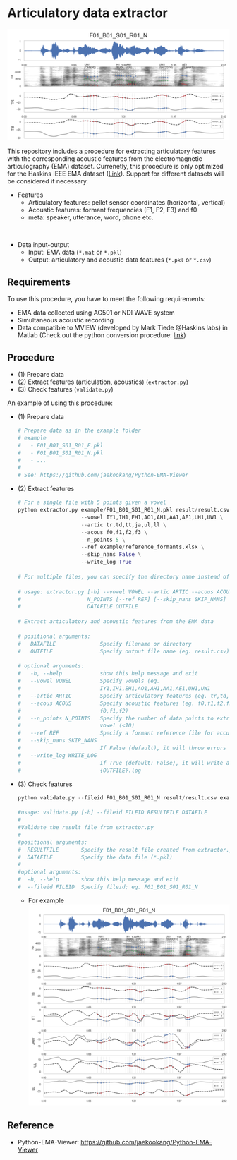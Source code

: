 # Articulatory data extractor

![top](https://raw.githubusercontent.com/jaekookang/Articulatory-Data-Extractor/master/png/top.png)

This repository includes a procedure for extracting articulatory features with the corresponding acoustic features from the electromagnetic articulography (EMA) dataset. Currenetly, this procedure is only optimized for the Haskins IEEE EMA dataset ([Link](https://yale.app.box.com/s/cfn8hj2puveo65fq54rp1ml2mk7moj3h)). Support for different datasets will be considered if necessary.

- Features
    - Articulatory features: pellet sensor coordinates (horizontal, vertical)
    - Acoustic features: formant frequencies (F1, F2, F3) and f0
    - meta: speaker, utterance, word, phone etc.

<br>

- Data input-output
    - Input: EMA data (`*.mat` or `*.pkl`)
    - Output: articulatory and acoustic data features (`*.pkl` or `*.csv`)

## Requirements

To use this procedure, you have to meet the following requirements:
- EMA data collected using AG501 or NDI WAVE system
- Simultaneous acoustic recording
- Data compatible to MVIEW (developed by Mark Tiede @Haskins labs) in Matlab (Check out the python conversion procedure: [link](https://github.com/jaekookang/Python-EMA-Viewer))

## Procedure
- (1) Prepare data
- (2) Extract features (articulation, acoustics) (`extractor.py`)
- (3) Check features (`validate.py`)

An example of using this procedure:
- (1) Prepare data
    ```bash
    # Prepare data as in the example folder
    # example
    #   - F01_B01_S01_R01_F.pkl
    #   - F01_B01_S01_R01_N.pkl
    #   - ...
    #
    # See: https://github.com/jaekookang/Python-EMA-Viewer
    ```
    
- (2) Extract features
    ```python
    # For a single file with 5 points given a vowel
    python extractor.py example/F01_B01_S01_R01_N.pkl result/result.csv \
                        --vowel IY1,IH1,EH1,AO1,AH1,AA1,AE1,UH1,UW1 \
                        --artic tr,td,tt,ja,ul,ll \
                        --acous f0,f1,f2,f3 \
                        --n_points 5 \
                        --ref example/reference_formants.xlsx \
                        --skip_nans False \
                        --write_log True

    # For multiple files, you can specify the directory name instead of file name at DATAFILE

    # usage: extractor.py [-h] --vowel VOWEL --artic ARTIC --acous ACOUS --n_points
    #                     N_POINTS [--ref REF] [--skip_nans SKIP_NANS]
    #                     DATAFILE OUTFILE

    # Extract articulatory and acoustic features from the EMA data

    # positional arguments:
    #   DATAFILE              Specify filename or directory
    #   OUTFILE               Specify output file name (eg. result.csv)

    # optional arguments:
    #   -h, --help            show this help message and exit
    #   --vowel VOWEL         Specify vowels (eg.
    #                         IY1,IH1,EH1,AO1,AH1,AA1,AE1,UH1,UW1
    #   --artic ARTIC         Specify articulatory features (eg. tr,td,tt,ja,ul,ll)
    #   --acous ACOUS         Specify acoustic features (eg. f0,f1,f2,f3 or
    #                         f0,f1,f2)
    #   --n_points N_POINTS   Specify the number of data points to extract given a
    #                         vowel (<10)
    #   --ref REF             Specify a formant reference file for accurate tracking
    #   --skip_nans SKIP_NANS
    #                         If False (default), it will throw errors on NaNs
    #   --write_log WRITE_LOG
    #                         if True (default: False), it will write a log file
    #                         {OUTFILE}.log
    ```
- (3) Check features
    ```python
    python validate.py --fileid F01_B01_S01_R01_N result/result.csv example/F01_B01_S01_R01_N.pkl 

    #usage: validate.py [-h] --fileid FILEID RESULTFILE DATAFILE
    #
    #Validate the result file from extractor.py
    #
    #positional arguments:
    #  RESULTFILE       Specify the result file created from extractor.py (*.csv)
    #  DATAFILE         Specify the data file (*.pkl)
    #
    #optional arguments:
    #  -h, --help       show this help message and exit
    #  --fileid FILEID  Specify fileid; eg. F01_B01_S01_R01_N    
    ```
    - For example
    ![validate.png](https://raw.githubusercontent.com/jaekookang/Articulatory-Data-Extractor/master/png/validate.png)

## Reference
- Python-EMA-Viewer: https://github.com/jaekookang/Python-EMA-Viewer
